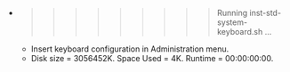 * >>>>>>>>> Running inst-std-system-keyboard.sh ...
  * Insert keyboard configuration in Administration menu.
  * Disk size = 3056452K. Space Used = 4K. Runtime = 00:00:00:00.
